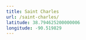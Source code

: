 ```yaml
---
title: Saint Charles
url: /saint-charles/
latitude: 38.794625200000006
longitude: -90.519829
---
```

